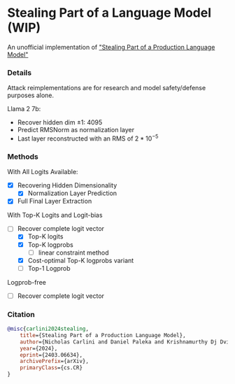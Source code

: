 # Stealing Part of a Language Model (WIP)
An unofficial implementation of ["Stealing Part of a Production Language Model"](https://arxiv.org/abs/2403.06634)

### Details
Attack reimplementations are for research and model safety/defense purposes alone.

Llama 2 7b:
- Recover hidden dim $\pm 1$: 4095
- Predict RMSNorm as normalization layer
- Last layer reconstructed with an RMS of $2 * 10^{-5}$

### Methods
With All Logits Available:
- [x] Recovering Hidden Dimensionality
    - [x] Normalization Layer Prediction
- [x] Full Final Layer Extraction

With Top-K Logits and Logit-bias
- [ ] Recover complete logit vector
    - [x] Top-K logits
    - [x] Top-K logprobs
        - [ ] linear constraint method
    - [x] Cost-optimal Top-K logprobs variant  
    - [ ] Top-1 Logprob

Logprob-free
- [ ] Recover complete logit vector


### Citation
```bibtex
@misc{carlini2024stealing,
    title={Stealing Part of a Production Language Model}, 
    author={Nicholas Carlini and Daniel Paleka and Krishnamurthy Dj Dvijotham and Thomas Steinke and Jonathan Hayase and A. Feder Cooper and Katherine Lee and Matthew Jagielski and Milad Nasr and Arthur Conmy and Eric Wallace and David Rolnick and Florian Tramèr},
    year={2024},
    eprint={2403.06634},
    archivePrefix={arXiv},
    primaryClass={cs.CR}
}
```
